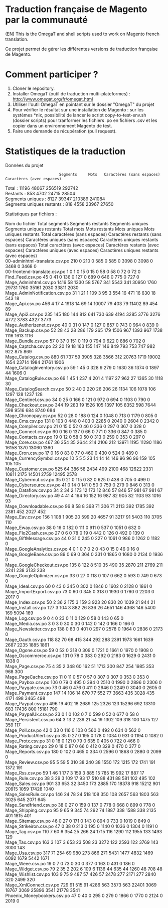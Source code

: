 Traduction française de Magento par la communauté
=================================================
(EN) This is the OmegaT and shell scripts used to work on Magento french translation.

Ce projet permet de gérer les différentes versions de traduction française de Magento.


Comment participer ?
====================
1. Cloner le repository.
2. Installer OmegaT (outil de traduction multi-plateformes) : http://www.omegat.org/fr/omegat.html
3. Utiliser l'outil OmegaT en pointant sur le dossier "OmegaT" du projet
4. Pour vérifier le résultat sur une installation de Magento : sur les systèmes *nix, possibilité de lancer le script copy-to-test-env.sh (dossier scripts) pour tranformer les fichiers .po en fichiers .csv et les copier dans un environnement Magento de test.
5. Faire une demande de récupération (pull request).

Statistiques de la traduction
=============================

Données du projet

                           	Segments	 Mots	Caractères (sans espaces)	Caractères (avec espaces)	
Total :                    	   11196	48067	                   256519	                   292742	
Restants :                 	     853	 4702	                    24715	                    28504	
Segments uniques :         	    8127	39347	                   210389	                   241084	
Segments uniques restants :	     818	 4558	                    23967	                    27650	


Statistiques par fichiers :

Nom du fichier               	Total segments	Segments restants	Segments uniques	Segments uniques restants	Total mots	Mots restants	Mots uniques	Mots uniques restants	Total caractères (sans espaces)	Caractères restants (sans espaces)	Caractères uniques (sans espaces)	Caractères uniques restants (sans espaces)	Total caractères (avec espaces)	Caractères restants (avec espaces)	Caractères uniques (avec espaces)	Caractères uniques restants (avec espaces)	
00-adminhtml-translate.csv.po	           210	                0	             210	                        0	       585	            0	         585	                    0	                           3098	                                 0	                             3098	                                         0	                           3468	                                 0	                             3468	                                         0	
00-frontend-translate.csv.po 	             1	                0	               1	                        0	        15	            0	          15	                    0	                             58	                                 0	                               58	                                         0	                             72	                                 0	                               72	                                         0	
Find_Feed.csv.po             	            45	                0	              41	                        0	       136	            0	         127	                    0	                            689	                                 0	                              646	                                         0	                            775	                                 0	                              727	                                         0	
Mage_Adminhtml.csv.po        	          1416	               58	            1330	                       58	      5767	          341	        5543	                  341	                          30950	                              1760	                            29731	                                      1760	                          35161	                              2030	                            33811	                                      2030	
Mage_AdminNotification.csv.po	            31	                1	              21	                        1	       109	            3	          95	                    3	                            554	                                16	                              471	                                        16	                            630	                                18	                              543	                                        18	
Mage_Api.csv.po              	           456	                4	              17	                        4	      1918	           14	          69	                   14	                          10007	                                79	                              403	                                        79	                          11402	                                89	                              454	                                        89	
Mage_Api2.csv.po             	           235	              145	             180	                      144	       812	          641	         730	                  639	                           4194	                              3285	                             3776	                                      3276	                           4772	                              3783	                             4327	                                      3773	
Mage_Authorizenet.csv.po     	            40	                0	              31	                        0	       147	            0	         127	                    0	                            857	                                 0	                              743	                                         0	                            964	                                 0	                              839	                                         0	
Mage_Backup.csv.po           	            52	               28	              43	                       28	       286	          179	         265	                  179	                           1506	                               967	                             1393	                                       967	                           1738	                              1116	                             1613	                                      1116	
Mage_Bundle.csv.po           	            57	                0	              37	                        0	       151	            0	         119	                    0	                            794	                                 0	                              622	                                         0	                            886	                                 0	                              702	                                         0	
Mage_Captcha.csv.po          	            22	               20	              19	                       18	       163	          155	         147	                  146	                            849	                               793	                              753	                                       747	                            982	                               922	                              875	                                       869	
Mage_Catalog.csv.po          	           880	               61	             737	                       59	      3905	          328	        3566	                  312	                          20763	                              1719	                            19002	                                      1654	                          23714	                              1984	                            21761	                                      1906	
Mage_CatalogInventory.csv.po 	            59	                1	              45	                        0	       328	            9	         279	                    0	                           1630	                                36	                             1374	                                         0	                           1897	                                44	                             1606	                                         0	
Mage_CatalogRule.csv.po      	            69	                1	              45	                        1	       237	            4	         201	                    4	                           1197	                                27	                              962	                                        27	                           1365	                                30	                             1118	                                        30	
Mage_CatalogSearch.csv.po    	            50	                2	              40	                        2	       220	           26	         206	                   26	                           1134	                               106	                             1078	                                       106	                           1297	                               128	                             1237	                                       128	
Mage_Centinel.csv.po         	            34	                0	              25	                        0	       166	            0	         121	                    0	                            972	                                 0	                              694	                                         0	                           1103	                                 0	                              790	                                         0	
Mage_Checkout.csv.po         	           344	               19	             283	                       19	      1526	          105	        1397	                  105	                           8352	                               598	                             7644	                                       598	                           9516	                               684	                             8740	                                       684	
Mage_Chronopay.csv.po        	            52	                0	              28	                        0	       188	            0	         124	                    0	                           1048	                                 0	                              713	                                         0	                           1179	                                 0	                              805	                                         0	
Mage_Cms.csv.po              	           131	                0	             103	                        0	       448	            0	         403	                    0	                           2285	                                 0	                             2040	                                         0	                           2604	                                 0	                             2342	                                         0	
Mage_Compiler.csv.po         	            21	                0	              15	                        0	        52	            0	          46	                    0	                            336	                                 0	                              297	                                         0	                            367	                                 0	                              328	                                         0	
Mage_Connect.csv.po          	            60	                0	              16	                        0	       137	            0	          66	                    0	                            771	                                 0	                              336	                                         0	                            847	                                 0	                              385	                                         0	
Mage_Contacts.csv.po         	            19	                0	              12	                        0	        58	            0	          50	                    0	                            313	                                 0	                              259	                                         0	                            353	                                 0	                              297	                                         0	
Mage_Core.csv.po             	           467	               36	             354	                       35	      2644	          214	        2106	                  212	                          13971	                              1195	                            11290	                                      1186	                          16158	                              1370	                            13060	                                      1360	
Mage_Cron.csv.po             	            17	                0	              16	                        0	        83	            0	          77	                    0	                            460	                                 0	                              430	                                         0	                            524	                                 0	                              489	                                         0	
Mage_CurrencySymbol.csv.po   	            10	                5	               5	                        5	        23	           14	          14	                   14	                            146	                                96	                               96	                                        96	                            159	                               105	                              105	                                       105	
Mage_Customer.csv.po         	           525	               64	             386	                       58	      2434	          499	        2100	                  468	                          12622	                              2331	                            10811	                                      2175	                          14501	                              2759	                            12495	                                      2578	
Mage_Cybermut.csv.po         	            35	                0	              21	                        0	       115	            0	          82	                    0	                            625	                                 0	                              438	                                         0	                            705	                                 0	                              499	                                         0	
Mage_Cybersource.csv.po      	            41	                0	              14	                        0	       141	            0	          50	                    0	                            759	                                 0	                              279	                                         0	                            846	                                 0	                              313	                                         0	
Mage_Dataflow.csv.po         	            34	                2	              34	                        2	       173	           12	         173	                   12	                            846	                                57	                              846	                                        57	                            981	                                67	                              981	                                        67	
Mage_Directory.csv.po        	            49	                4	              41	                        4	       164	           16	         152	                   16	                            987	                                82	                              905	                                        82	                           1103	                                93	                             1016	                                        93	
Mage_Downloadable.csv.po     	            96	                8	              58	                        8	       368	           71	         306	                   71	                           2113	                               392	                             1785	                                       392	                           2381	                               452	                             2027	                                       452	
Mage_Eav.csv.po              	           156	                1	             108	                        1	       905	           20	         599	                   20	                           4657	                                91	                             3217	                                        91	                           5403	                               110	                             3705	                                       110	
Mage_Eway.csv.po             	            38	                0	              16	                        0	       182	            0	         111	                    0	                            911	                                 0	                              537	                                         0	                           1051	                                 0	                              632	                                         0	
Mage_Flo2Cash.csv.po         	            27	                0	               6	                        0	        78	            0	          19	                    0	                            442	                                 0	                              126	                                         0	                            492	                                 0	                              139	                                         0	
Mage_GiftMessage.csv.po      	            44	                0	              31	                        0	       245	            0	         227	                    0	                           1061	                                 0	                              986	                                         0	                           1262	                                 0	                             1182	                                         0	
Mage_GoogleAnalytics.csv.po  	             4	                0	               1	                        0	         7	            0	           2	                    0	                             43	                                 0	                               15	                                         0	                             46	                                 0	                               16	                                         0	
Mage_GoogleBase.csv.po       	            89	                0	              69	                        0	       364	            0	         331	                    0	                           1865	                                 0	                             1680	                                         0	                           2134	                                 0	                             1936	                                         0	
Mage_GoogleCheckout.csv.po   	           135	                8	             122	                        8	       510	           35	         490	                   35	                           2870	                               211	                             2769	                                       211	                           3241	                               238	                             3133	                                       238	
Mage_GoogleOptimizer.csv.po  	            33	                0	              27	                        0	       118	            0	         107	                    0	                            662	                                 0	                              593	                                         0	                            749	                                 0	                              673	                                         0	
Mage_Ideal.csv.po            	            60	                0	              43	                        0	       345	            0	         302	                    0	                           1846	                                 0	                             1602	                                         0	                           2128	                                 0	                             1861	                                         0	
Mage_ImportExport.csv.po     	            73	                0	              60	                        0	       345	            0	         318	                    0	                           1930	                                 0	                             1760	                                         0	                           2203	                                 0	                             2017	                                         0	
Mage_Index.csv.po            	            50	                2	              36	                        2	       175	            3	         159	                    3	                            923	                                20	                              830	                                        20	                           1039	                                21	                              944	                                        21	
Mage_Install.csv.po          	           127	                3	             104	                        3	       882	           26	         836	                   26	                           4651	                               146	                             4368	                                       146	                           5400	                               169	                             5094	                                       169	
Mage_Log.csv.po              	             9	                0	               4	                        0	        23	            0	          11	                    0	                            129	                                 0	                               58	                                         0	                            143	                                 0	                               65	                                         0	
Mage_Media.csv.po            	             3	                0	               3	                        0	        30	            0	          30	                    0	                            142	                                 0	                              142	                                         0	                            166	                                 0	                              166	                                         0	
Mage_Newsletter.csv.po       	           138	                0	              83	                        0	       401	            0	         297	                    0	                           2578	                                 0	                             1964	                                         0	                           2836	                                 0	                             2173	                                         0	
Mage_Oauth.csv.po            	           118	               82	              70	                       68	       415	          344	         292	                  288	                           2391	                              1973	                             1661	                                      1639	                           2687	                              2235	                             1885	                                      1861	
Mage_Ogone.csv.po            	            59	                0	              52	                        0	       318	            0	         309	                    0	                           1721	                                 0	                             1661	                                         0	                           1970	                                 0	                             1908	                                         0	
Mage_Oscommerce.csv.po       	           131	                0	              78	                        0	       383	            0	         292	                    0	                           2183	                                 0	                             1629	                                         0	                           2431	                                 0	                             1838	                                         0	
Mage_Page.csv.po             	            75	                4	              35	                        2	       348	           60	         162	                   51	                           1713	                               300	                              847	                                       254	                           1985	                               353	                              968	                                       300	
Mage_PageCache.csv.po        	            11	                0	              11	                        0	        57	            0	          57	                    0	                            307	                                 0	                              307	                                         0	                            353	                                 0	                              353	                                         0	
Mage_Paybox.csv.po           	           106	                0	              79	                        0	       495	            0	         394	                    0	                           2510	                                 0	                             1990	                                         0	                           2896	                                 0	                             2306	                                         0	
Mage_Paygate.csv.po          	            73	                0	              46	                        0	       476	            0	         411	                    0	                           2646	                                 0	                             2249	                                         0	                           3040	                                 0	                             2605	                                         0	
Mage_Payment.csv.po          	           147	               14	             106	                       14	       670	           77	         552	                   77	                           3663	                               435	                             3028	                                       435	                           4171	                               498	                             3465	                                       498	
Mage_Paypal.csv.po           	           496	               19	             402	                       18	      2689	          125	        2326	                  123	                          15296	                               692	                            13310	                                       683	                          17436	                               800	                            15181	                                       790	
Mage_PaypalUk.csv.po         	            23	                0	               1	                        0	       102	            0	           7	                    0	                            599	                                 0	                               52	                                         0	                            677	                                 0	                               58	                                         0	
Mage_Persistent.csv.po       	            64	                3	              13	                        2	       239	           21	          54	                   19	                           1302	                               109	                              318	                                       100	                           1475	                               127	                              359	                                       117	
Mage_Poll.csv.po             	            42	                0	              33	                        0	       116	            0	         103	                    0	                            560	                                 0	                              492	                                         0	                            634	                                 0	                              562	                                         0	
Mage_ProductAlert.csv.po     	            35	                0	              27	                        0	       195	            0	         178	                    0	                           1034	                                 0	                              931	                                         0	                           1194	                                 0	                             1082	                                         0	
Mage_Protx.csv.po            	            31	                0	              18	                        0	       121	            0	          79	                    0	                            635	                                 0	                              405	                                         0	                            722	                                 0	                              466	                                         0	
Mage_Rating.csv.po           	            29	                0	              18	                        0	        87	            0	          66	                    0	                            412	                                 0	                              329	                                         0	                            470	                                 0	                              377	                                         0	
Mage_Reports.csv.po          	           180	                0	             102	                        0	       465	            0	         334	                    0	                           2596	                                 0	                             1868	                                         0	                           2880	                                 0	                             2099	                                         0	
Mage_Review.csv.po           	            95	                5	              59	                        5	       310	           38	         240	                   38	                           1550	                               172	                             1215	                                       172	                           1741	                               191	                             1372	                                       191	
Mage_Rss.csv.po              	            59	                1	              46	                        1	       177	            3	         159	                    3	                            885	                                15	                              785	                                        15	                            992	                                17	                              887	                                        17	
Mage_Rule.csv.po             	            38	                3	              29	                        3	       109	           17	          93	                   17	                            510	                                88	                              431	                                        88	                            581	                               102	                              495	                                       102	
Mage_Sales.csv.po            	           901	               33	             653	                       32	      3450	          173	        2885	                  170	                          18378	                               918	                            15212	                                       901	                          20915	                              1059	                            17428	                                      1040	
Mage_SalesRule.csv.po        	           146	               24	              78	                       24	       518	          108	         350	                  108	                           2657	                               563	                             1803	                                       563	                           3025	                               645	                             2071	                                       645	
Mage_Sendfriend.csv.po       	            38	                0	              27	                        0	       159	            0	         137	                    0	                            778	                                 0	                              668	                                         0	                            899	                                 0	                              778	                                         0	
Mage_Shipping.csv.po         	            95	                9	              65	                        9	       345	           74	         292	                   74	                           1887	                               338	                             1588	                                       338	                           2135	                               401	                             1815	                                       401	
Mage_Sitemap.csv.po          	            46	                0	              27	                        0	       171	            0	         143	                    0	                            894	                                 0	                              733	                                         0	                           1019	                                 0	                              849	                                         0	
Mage_Strikeiron.csv.po       	            47	                0	              38	                        0	       213	            0	         195	                    0	                           1140	                                 0	                             1036	                                         0	                           1304	                                 0	                             1191	                                         0	
Mage_Tag.csv.po              	           110	                7	              60	                        6	       354	           25	         266	                   24	                           1715	                               116	                             1290	                                       112	                           1955	                               133	                             1493	                                       129	
Mage_Tax.csv.po              	           163	                3	             107	                        3	       653	           23	         508	                   23	                           3272	                               122	                             2593	                                       122	                           3769	                               143	                             3000	                                       143	
Mage_Usa.csv.po              	           317	               71	             254	                       69	       980	          273	         866	                  271	                           5431	                              1477	                             4832	                                      1469	                           6092	                              1679	                             5442	                                      1671	
Mage_Weee.csv.po             	            19	                0	               7	                        0	        73	            0	          30	                    0	                            377	                                 0	                              163	                                         0	                            431	                                 0	                              186	                                         0	
Mage_Widget.csv.po           	            79	                2	              35	                        2	       202	            6	         109	                    6	                           1136	                                44	                              635	                                        44	                           1260	                                48	                              708	                                        48	
Mage_Wishlist.csv.po         	           103	                9	              75	                        9	       487	           57	         426	                   57	                           2478	                               277	                             2171	                                       277	                           2840	                               320	                             2499	                                       320	
Mage_XmlConnect.csv.po       	           729	               91	             515	                       91	      4286	          563	        3573	                  563	                          22401	                              3069	                            18767	                                      3069	                          25896	                              3541	                            21778	                                      3541	
Phoenix_Moneybookers.csv.po  	            47	                0	              40	                        0	       295	            0	         279	                    0	                           1866	                                 0	                             1770	                                         0	                           2124	                                 0	                             2019	                                         0	

